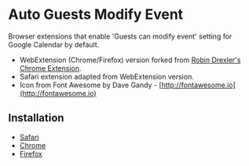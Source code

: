 # Auto Guests Modify Event

Browser extensions that enable 'Guests can modify event' setting for Google Calendar by default.

- WebExtension (Chrome/Firefox) version forked from [Robin Drexler's Chrome Extension](https://github.com/robin-drexler/Google-Calendar-Guests-Can-Modify-Event-By-Default).
- Safari extension adapted from WebExtension version.
- Icon from Font Awesome by Dave Gandy - [http://fontawesome.io](http://fontawesome.io)

## Installation

- [Safari](https://github.com/BranchMetrics/auto-guests-modify-event/blob/master/dist/auto_guests_modify_event-0.1.safariextz?raw=true)
- [Chrome](https://chrome.google.com/webstore/detail/lgfabaphdjbljbodklbkiekmnpcobcep/)
- [Firefox](https://github.com/BranchMetrics/auto-guests-modify-event/blob/master/dist/auto_guests_modify_event-0.1.xpi?raw=true)

